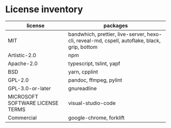 # License inventory

| license                          | packages                                                                                      |
| -------------------------------- | --------------------------------------------------------------------------------------------- |
| MIT                              | bandwhich, prettier, live-server, hexo-cli, reveal-md, cspell, autoflake, black, grip, bottom |
| Artistic-2.0                     | npm                                                                                           |
| Apache-2.0                       | typescript, tslint, yapf                                                                      |
| BSD                              | yarn, cpplint                                                                                 |
| GPL-2.0                          | pandoc, ffmpeg, pylint                                                                        |
| GPL-3.0-or-later                 | gnureadline                                                                                   |
| MICROSOFT SOFTWARE LICENSE TERMS | visual-studio-code                                                                            |
| Commercial                       | google-chrome, forklift                                                                       |

